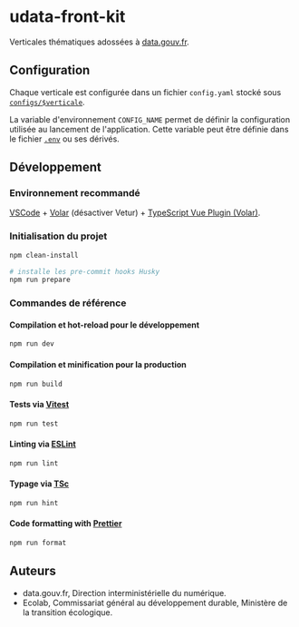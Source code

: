 # udata-front-kit

Verticales thématiques adossées à [data.gouv.fr](https://www.data.gouv.fr/).


## Configuration

Chaque verticale est configurée dans un fichier `config.yaml` stocké sous [`configs/$verticale`](configs).

La variable d'environnement `CONFIG_NAME` permet de définir la configuration utilisée au lancement de l'application.
Cette variable peut être définie dans le fichier [`.env`](.env) ou ses dérivés.


## Développement

### Environnement recommandé

[VSCode](https://code.visualstudio.com/)
\+ [Volar](https://marketplace.visualstudio.com/items?itemName=Vue.volar) (désactiver Vetur)
\+ [TypeScript Vue Plugin (Volar)](https://marketplace.visualstudio.com/items?itemName=Vue.vscode-typescript-vue-plugin).


### Initialisation du projet

```sh
npm clean-install

# installe les pre-commit hooks Husky
npm run prepare
```

### Commandes de référence

#### Compilation et hot-reload pour le développement

```sh
npm run dev
```

#### Compilation et minification pour la production

```sh
npm run build
```

#### Tests via [Vitest](https://vitest.dev/)

```sh
npm run test
```

#### Linting via [ESLint](https://eslint.org/)

```sh
npm run lint
```

#### Typage via [TSc](https://www.typescriptlang.org/docs/handbook/compiler-options.html/)

```sh
npm run hint
```

#### Code formatting with [Prettier](https://prettier.io/)

```sh
npm run format
```


## Auteurs

- data.gouv.fr, Direction interministérielle du numérique.
- Ecolab, Commissariat général au développement durable, Ministère de la transition écologique.

